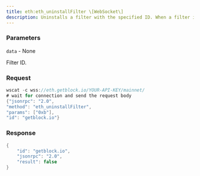 ```yaml
---
title: eth:eth_uninstallFilter \[WebSocket\]
description: Uninstalls a filter with the specified ID. When a filter is no longerrequired, call this method.Filters time out when not requested by eth_getFilterChanges oreth_getFilterLogs for 10 minutes.
---
```


### Parameters


`data` - None

Filter ID.

### Request

``` java
wscat -c wss://eth.getblock.io/YOUR-API-KEY/mainnet/ 
# wait for connection and send the request body 
{"jsonrpc": "2.0",
"method": "eth_uninstallFilter",
"params": ["0xb"],
"id": "getblock.io"}
```

###  Response

``` java
{
    "id": "getblock.io",
    "jsonrpc": "2.0",
    "result": false
}
```


